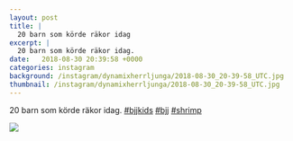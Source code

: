 ```yaml
---
layout: post
title: |
  20 barn som körde räkor idag
excerpt: |
  20 barn som körde räkor idag.   
date:   2018-08-30 20:39:58 +0000
categories: instagram
background: /instagram/dynamixherrljunga/2018-08-30_20-39-58_UTC.jpg
thumbnail: /instagram/dynamixherrljunga/2018-08-30_20-39-58_UTC.jpg
---
```

20 barn som körde räkor idag. [#bjjkids](https://www.instagram.com/explore/tags/bjjkids/) [#bjj](https://www.instagram.com/explore/tags/bjj/) [#shrimp](https://www.instagram.com/explore/tags/shrimp/)



<img src='/www-dynamix-herrljunga/instagram/dynamixherrljunga/2018-08-30_20-39-58_UTC.jpg' class='img-fluid' />
